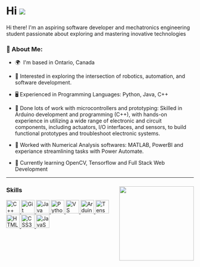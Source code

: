 Hi ![](https://user-images.githubusercontent.com/18350557/176309783-0785949b-9127-417c-8b55-ab5a4333674e.gif)
=======================================================================================================================================
<!-- \[Subtitle\]-->
Hi there! I'm an aspiring software developer and mechatronics engineering student passionate about exploring and mastering inovative technologies

### 🌟 About Me:
- 🌍  I'm based in Ontario, Canada
<!--- ✉️  You can contact me at [\[email\]](mailto:ammaarah.t33@gmail.com)-->


- 🔧 Interested in exploring the intersection of robotics, automation, and software development.  
- 🖥️ Experienced in Programming Languages: Python, Java, C++
- 🚀 Done lots of work with microcontrollers and prototyping: Skilled in Arduino development and programming (C++), with hands-on experience in utilizing a wide range of electronic and circuit components, including actuators, I/O interfaces, and sensors, to build functional prototypes and troubleshoot electronic systems.
- 🤖 Worked with Numerical Analysis softwares: MATLAB, PowerBI and experiance streamlining tasks with Power Automate.
   
- 🧠 Currently learning OpenCV, Tensorflow and Full Stack Web Development  
------------

###

<img align="right" height="200" src="https://media0.giphy.com/media/v1.Y2lkPTc5MGI3NjExZmdxYTBtdHpydzF2N2dpOXU1cXBmdHRrOG5lbmU3cWduYzVpOTlseSZlcD12MV9pbnRlcm5hbF9naWZfYnlfaWQmY3Q9Zw/scZPhLqaVOM1qG4lT9/giphy.gif"  />

<!-- This is a comment in a Markdown file -->
<!-- * 🖥️  See my portfolio at [\[MyPortfolio\]](http://myapp.com) -->
<!--* 🚀  I'm currently working on [\[Myapp\]](http://myApp.com)-->
<!-- * 🧠  I'm learning on mastering Web Development and -->

###

<!-- <p align="left">✨ Creating bugs since ...</p>-->

### Skills
<p align="left">


<a href="https://docs.microsoft.com/en-us/cpp/?view=msvc-170" target="_blank" rel="noreferrer">
  <img src="https://raw.githubusercontent.com/danielcranney/readme-generator/main/public/icons/skills/cplusplus-colored.svg" width="36" height="36" alt="C++" />
</a>
<a href="https://git-scm.com/" target="_blank" rel="noreferrer">
  <img src="https://raw.githubusercontent.com/danielcranney/readme-generator/main/public/icons/skills/git-colored.svg" width="36" height="36" alt="Git" />
</a>
<a href="https://www.oracle.com/java/" target="_blank" rel="noreferrer">
  <img src="https://raw.githubusercontent.com/danielcranney/readme-generator/main/public/icons/skills/java-colored.svg" width="36" height="36" alt="Java" />
</a>
<a href="https://www.python.org/" target="_blank" rel="noreferrer">
  <img src="https://raw.githubusercontent.com/danielcranney/readme-generator/main/public/icons/skills/python-colored.svg" width="36" height="36" alt="Python" />
</a>
<a href="https://code.visualstudio.com/" target="_blank" rel="noreferrer">
  <img src="https://raw.githubusercontent.com/danielcranney/readme-generator/main/public/icons/skills/visualstudiocode.svg" width="36" height="36" alt="VS Code" />
</a>
<a href="https://store.arduino.cc/" target="_blank" rel="noreferrer">
  <img src="https://raw.githubusercontent.com/danielcranney/readme-generator/main/public/icons/skills/arduino-colored.svg" width="36" height="36" alt="Arduino" />
</a>
<a href="https://www.tensorflow.org/" target="_blank" rel="noreferrer">
  <img src="https://raw.githubusercontent.com/danielcranney/readme-generator/main/public/icons/skills/tensorflow-colored.svg" width="36" height="36" alt="TensorFlow" />
</a>
<a href="https://developer.mozilla.org/en-US/docs/Web/HTML" target="_blank" rel="noreferrer">
  <img src="https://raw.githubusercontent.com/danielcranney/readme-generator/main/public/icons/skills/html5-colored.svg" width="36" height="36" alt="HTML5" />
</a>
<a href="https://developer.mozilla.org/en-US/docs/Web/CSS" target="_blank" rel="noreferrer">
  <img src="https://raw.githubusercontent.com/danielcranney/readme-generator/main/public/icons/skills/css3-colored.svg" width="36" height="36" alt="CSS3" />
</a>
<a href="https://developer.mozilla.org/en-US/docs/Web/JavaScript" target="_blank" rel="noreferrer">
  <img src="https://raw.githubusercontent.com/danielcranney/readme-generator/main/public/icons/skills/javascript-colored.svg" width="36" height="36" alt="JavaScript" />
</a>

  
</p>

###


<!-- 
### Socials
<p align="left"> <a href="https://www.github.com/a-tab-sys" target="_blank" rel="noreferrer"> <picture> <source media="(prefers-color-scheme: dark)" srcset="https://raw.githubusercontent.com/danielcranney/readme-generator/main/public/icons/socials/github-dark.svg" /> <source media="(prefers-color-scheme: light)" srcset="https://raw.githubusercontent.com/danielcranney/readme-generator/main/public/icons/socials/github.svg" /> <img src="https://raw.githubusercontent.com/danielcranney/readme-generator/main/public/icons/socials/github.svg" width="32" height="32" /> </picture> </a> <a href="https://www.linkedin.com/in/[yourname]" target="_blank" rel="noreferrer"> <picture> <source media="(prefers-color-scheme: dark)" srcset="https://raw.githubusercontent.com/danielcranney/readme-generator/main/public/icons/socials/linkedin-dark.svg" /> <source media="(prefers-color-scheme: light)" srcset="https://raw.githubusercontent.com/danielcranney/readme-generator/main/public/icons/socials/linkedin.svg" /> <img src="https://raw.githubusercontent.com/danielcranney/readme-generator/main/public/icons/socials/linkedin.svg" width="32" height="32" /> </picture> </a></p>

💡 I believe in continuous learning and building exciting projects, bit by bit ... previous projects will be uploaded to GitHub soon -->


